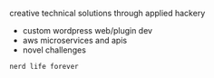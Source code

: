creative technical solutions through applied hackery

- custom wordpress web/plugin dev
- aws microservices and apis
- novel challenges

```
nerd life forever
```
